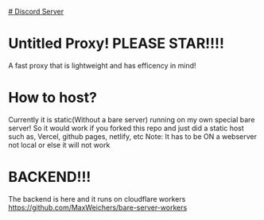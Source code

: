 [# <a href="[https://discord.gg/jRhV84Nb](https://discord.gg/tf673CkW)">Discord Server</a>](https://discord.gg/tf673CkW) 
# Untitled Proxy! PLEASE STAR!!!!
A fast proxy that is lightweight and has efficency in mind!
# How to host?
Currently it is static(Without a bare server) running on my own special bare server!
So it would work if you forked this repo and just did a static host such as, Vercel, github pages, netlify, etc Note: It has to be ON a webserver not local or else it will not work
# BACKEND!!!
The backend is here and it runs on cloudflare workers https://github.com/MaxWeichers/bare-server-workers
